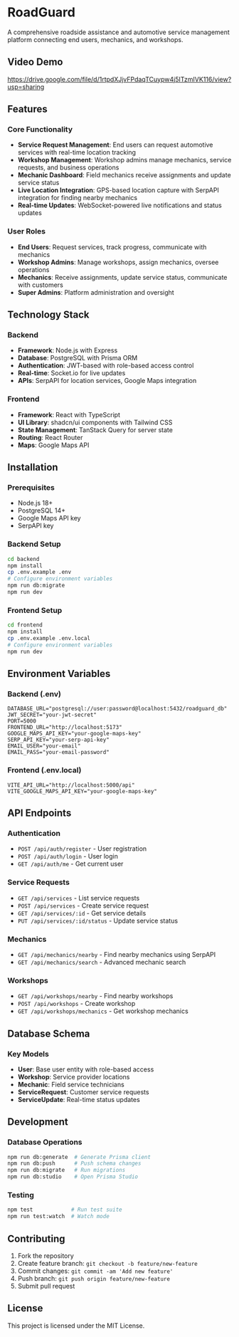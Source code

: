 # RoadGuard

A comprehensive roadside assistance and automotive service management platform connecting end users, mechanics, and workshops.

## Video Demo
https://drive.google.com/file/d/1rtpdXJjvFPdaqTCuypw4j5ITzmIVK116/view?usp=sharing

## Features

### Core Functionality
- **Service Request Management**: End users can request automotive services with real-time location tracking
- **Workshop Management**: Workshop admins manage mechanics, service requests, and business operations
- **Mechanic Dashboard**: Field mechanics receive assignments and update service status
- **Live Location Integration**: GPS-based location capture with SerpAPI integration for finding nearby mechanics
- **Real-time Updates**: WebSocket-powered live notifications and status updates

### User Roles
- **End Users**: Request services, track progress, communicate with mechanics
- **Workshop Admins**: Manage workshops, assign mechanics, oversee operations
- **Mechanics**: Receive assignments, update service status, communicate with customers
- **Super Admins**: Platform administration and oversight

## Technology Stack

### Backend
- **Framework**: Node.js with Express
- **Database**: PostgreSQL with Prisma ORM
- **Authentication**: JWT-based with role-based access control
- **Real-time**: Socket.io for live updates
- **APIs**: SerpAPI for location services, Google Maps integration

### Frontend
- **Framework**: React with TypeScript
- **UI Library**: shadcn/ui components with Tailwind CSS
- **State Management**: TanStack Query for server state
- **Routing**: React Router
- **Maps**: Google Maps API

## Installation

### Prerequisites
- Node.js 18+
- PostgreSQL 14+
- Google Maps API key
- SerpAPI key

### Backend Setup
```bash
cd backend
npm install
cp .env.example .env
# Configure environment variables
npm run db:migrate
npm run dev
```

### Frontend Setup
```bash
cd frontend
npm install
cp .env.example .env.local
# Configure environment variables
npm run dev
```

## Environment Variables

### Backend (.env)
```
DATABASE_URL="postgresql://user:password@localhost:5432/roadguard_db"
JWT_SECRET="your-jwt-secret"
PORT=5000
FRONTEND_URL="http://localhost:5173"
GOOGLE_MAPS_API_KEY="your-google-maps-key"
SERP_API_KEY="your-serp-api-key"
EMAIL_USER="your-email"
EMAIL_PASS="your-email-password"
```

### Frontend (.env.local)
```
VITE_API_URL="http://localhost:5000/api"
VITE_GOOGLE_MAPS_API_KEY="your-google-maps-key"
```

## API Endpoints

### Authentication
- `POST /api/auth/register` - User registration
- `POST /api/auth/login` - User login
- `GET /api/auth/me` - Get current user

### Service Requests
- `GET /api/services` - List service requests
- `POST /api/services` - Create service request
- `GET /api/services/:id` - Get service details
- `PUT /api/services/:id/status` - Update service status

### Mechanics
- `GET /api/mechanics/nearby` - Find nearby mechanics using SerpAPI
- `GET /api/mechanics/search` - Advanced mechanic search

### Workshops
- `GET /api/workshops/nearby` - Find nearby workshops
- `POST /api/workshops` - Create workshop
- `GET /api/workshops/mechanics` - Get workshop mechanics

## Database Schema

### Key Models
- **User**: Base user entity with role-based access
- **Workshop**: Service provider locations
- **Mechanic**: Field service technicians
- **ServiceRequest**: Customer service requests
- **ServiceUpdate**: Real-time status updates

## Development

### Database Operations
```bash
npm run db:generate  # Generate Prisma client
npm run db:push      # Push schema changes
npm run db:migrate   # Run migrations
npm run db:studio    # Open Prisma Studio
```

### Testing
```bash
npm test            # Run test suite
npm run test:watch  # Watch mode
```

## Contributing

1. Fork the repository
2. Create feature branch: `git checkout -b feature/new-feature`
3. Commit changes: `git commit -am 'Add new feature'`
4. Push branch: `git push origin feature/new-feature`
5. Submit pull request

## License

This project is licensed under the MIT License.
